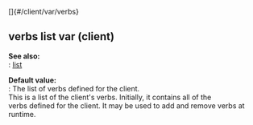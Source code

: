 []{#/client/var/verbs}    
## verbs list var (client)    
**See also:**    
:   [list](/ref/list.md)    
<!-- -->    
**Default value:**    
:   The list of verbs defined for the client.    
This is a list of the client\'s verbs. Initially, it contains all of the    
verbs defined for the client. It may be used to add and remove verbs at    
runtime.  